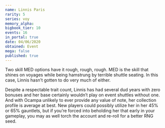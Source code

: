 ```yaml
---
name: Linnis Paris
rarity: 5
series: voy
memory_alpha:
bigbook_tier: 10
events: 16
in_portal: true
date: 04/06/2020
obtained: Event
mega: false
published: true
---
```


Two skill MED options have it rough, rough, rough. MED is the skill that shines on voyages while being hamstrung by terrible shuttle seating. In this case, Linnis hasn’t gotten to do very much of either.

Despite a respectable trait count, Linnis has had several dud years with zero bonuses and her base certainly wouldn’t play on event shuttles without one. And with Ocampa unlikely to ever provide any value of note, her collection profile is average at best. New players could possibly utilize her in her 45% or 65% gauntlets, but if you’re forced into beholding her that early in your gameplay, you may as well torch the account and re-roll for a better RNG seed.

